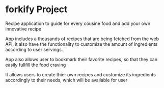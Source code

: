 # forkify Project

Recipe application to guide for every cousine food and
add your own innovative recipe

App includes a thousands of recipes that are being fetched from the web API, it also have the functionality to customize the amount of ingredients according to user servings.

App also allows user to bookmark their favorite recipes, so that they can easily fullfill the food craving

It allows users to create thier own recipes and customize its ingredients accordingly to their needs, which will be available for user
